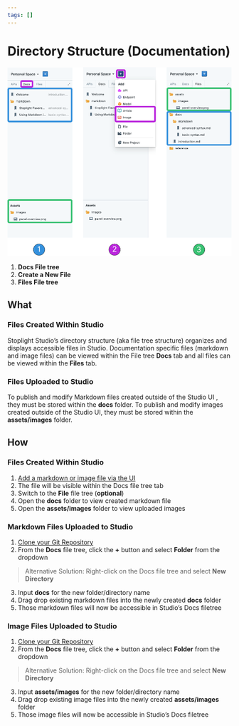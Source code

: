 ```yaml
---
tags: []
---
```


# Directory Structure (Documentation) 

![Docs Directory Structure](../../assets/images/docs-directory.png)

1. **Docs File tree**
2. **Create a New File** 
3. **Files File tree** 

## What 

### Files Created Within Studio
Stoplight Studio’s directory structure (aka file tree structure) organizes and displays accessible files in Studio. Documentation specific files (markdown and image files) can be viewed within the File tree **Docs** tab and all files can be viewed within the **Files** tab.

### Files Uploaded to Studio
To publish and modify Markdown files created outside of the Studio UI , they must be stored within the **docs** folder. To publish and modify images created outside of the Studio UI, they must be stored within the **assets/images** folder. 

## How 

### Files Created Within Studio 
1. [Add a markdown or image file via the UI](../workflow/working-with-files.md)
2. The file will be visible within the Docs file tree tab
3. Switch to the **File** file tree (**optional**)
4. Open the **docs** folder to view created markdown file 
5. Open the **assets/images** folder to view uploaded images

### Markdown Files Uploaded to Studio 
1. [Clone your Git Repository](../workflow/working-with-git.md)
2. From the **Docs** file tree, click the **+** button and select **Folder** from the dropdown 

> Alternative Solution: Right-click on the Docs file tree and select **New Directory** 

3. Input **docs** for the new folder/directory name 
4. Drag drop existing markdown files into the newly created **docs** folder 
5. Those markdown files will now be accessible in Studio’s Docs filetree 

### Image Files Uploaded to Studio 
1. [Clone your Git Repository](../workflow/working-with-git.md)
2. From the **Docs** file tree, click the **+** button and select **Folder** from the dropdown 

> Alternative Solution: Right-click on the Docs file tree and select **New Directory** 

3. Input **assets/images** for the new folder/directory name 
4. Drag drop existing image files into the newly created **assets/images** folder 
5. Those image files will now be accessible in Studio’s Docs filetree 




